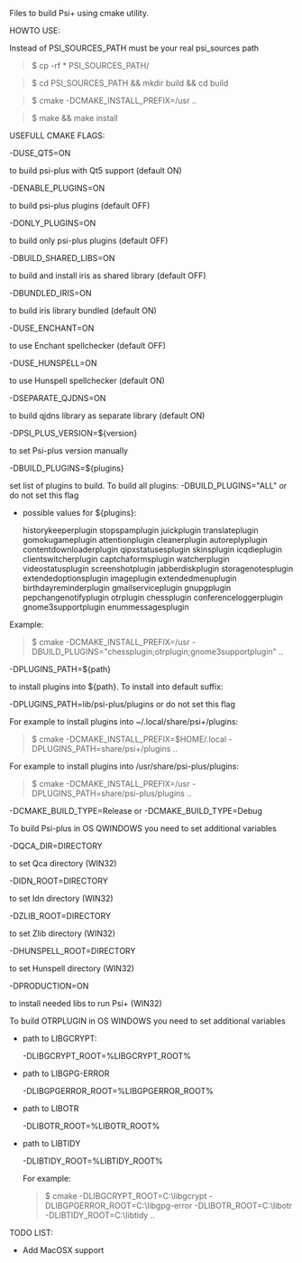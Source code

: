 Files to build Psi+ using cmake utility.

HOWTO USE:

Instead of PSI_SOURCES_PATH must be your real psi_sources path

> $ cp -rf * PSI_SOURCES_PATH/

> $ cd PSI_SOURCES_PATH && mkdir build && cd build

> $ cmake -DCMAKE_INSTALL_PREFIX=/usr ..

> $ make && make install

USEFULL CMAKE FLAGS:

  -DUSE_QT5=ON
  
  to build psi-plus with Qt5 support (default ON)

  -DENABLE_PLUGINS=ON

  to build psi-plus plugins (default OFF)

  -DONLY_PLUGINS=ON

  to build only psi-plus plugins (default OFF)

  -DBUILD_SHARED_LIBS=ON

  to build and install iris as shared library (default OFF)

  -DBUNDLED_IRIS=ON

  to build iris library bundled (default ON)

  -DUSE_ENCHANT=ON
  
  to use Enchant spellchecker (default OFF)
  
  -DUSE_HUNSPELL=ON
  
  to use Hunspell spellchecker (default ON)
  
  -DSEPARATE_QJDNS=ON

  to build qjdns library as separate library (default ON)
  
  -DPSI_PLUS_VERSION=${version}
  
  to set Psi-plus version manually

  -DBUILD_PLUGINS=${plugins}

  set list of plugins to build. To build all plugins:  -DBUILD_PLUGINS="ALL" or do not set this flag

  - possible values for ${plugins}:

    historykeeperplugin	stopspamplugin juickplugin translateplugin gomokugameplugin attentionplugin
    cleanerplugin autoreplyplugin contentdownloaderplugin	qipxstatusesplugin skinsplugin icqdieplugin
    clientswitcherplugin captchaformsplugin watcherplugin videostatusplugin screenshotplugin
    jabberdiskplugin storagenotesplugin	extendedoptionsplugin imageplugin	extendedmenuplugin
    birthdayreminderplugin gmailserviceplugin gnupgplugin pepchangenotifyplugin otrplugin
    chessplugin conferenceloggerplugin gnome3supportplugin enummessagesplugin
  
  Example:
  
  > $ cmake -DCMAKE_INSTALL_PREFIX=/usr -DBUILD_PLUGINS="chessplugin;otrplugin;gnome3supportplugin" ..



  -DPLUGINS_PATH=${path} 

  to install plugins into ${path}. To install into default suffix:

  -DPLUGINS_PATH=lib/psi-plus/plugins or do not set this flag

  For example to install plugins into ~/.local/share/psi+/plugins:

  > $ cmake -DCMAKE_INSTALL_PREFIX=$HOME/.local -DPLUGINS_PATH=share/psi+/plugins ..

  For example to install plugins into /usr/share/psi-plus/plugins:

  > $ cmake -DCMAKE_INSTALL_PREFIX=/usr -DPLUGINS_PATH=share/psi-plus/plugins ..

 
  -DCMAKE_BUILD_TYPE=Release or -DCMAKE_BUILD_TYPE=Debug

To build Psi-plus in OS QWINDOWS you need to set additional variables

  -DQCA_DIR=DIRECTORY
  
  to set Qca directory (WIN32)
  
  -DIDN_ROOT=DIRECTORY
  
  to set Idn directory (WIN32)
  
  -DZLIB_ROOT=DIRECTORY

  to set Zlib directory (WIN32)
  
  -DHUNSPELL_ROOT=DIRECTORY
  
  to set Hunspell directory (WIN32)
  
  -DPRODUCTION=ON
  
  to install needed libs to run Psi+ (WIN32)

To build OTRPLUGIN in OS WINDOWS you need to set additional variables

- path to LIBGCRYPT:

  -DLIBGCRYPT_ROOT=%LIBGCRYPT_ROOT%

- path to LIBGPG-ERROR

  -DLIBGPGERROR_ROOT=%LIBGPGERROR_ROOT%

- path to LIBOTR

  -DLIBOTR_ROOT=%LIBOTR_ROOT%

- path to LIBTIDY

  -DLIBTIDY_ROOT=%LIBTIDY_ROOT%

  For example:

  > $ cmake -DLIBGCRYPT_ROOT=C:\libgcrypt -DLIBGPGERROR_ROOT=C:\libgpg-error -DLIBOTR_ROOT=C:\libotr -DLIBTIDY_ROOT=C:\libtidy ..

TODO LIST:
- Add MacOSX support

